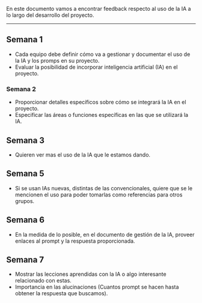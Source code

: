 En este documento vamos a encontrar feedback respecto al uso de la IA a lo largo del desarrollo del proyecto.
****
## Semana 1
+ Cada equipo debe definir cómo va a gestionar y documentar el uso de la IA y los promps en su proyecto.
+ Evaluar la posibilidad de incorporar inteligencia artificial (IA) en el proyecto.

### Semana 2
+ Proporcionar detalles específicos sobre cómo se integrará la IA en el proyecto.
+ Especificar las áreas o funciones específicas en las que se utilizará la IA.

## Semana 3 
+ Quieren ver mas el uso de la IA que le estamos dando.

## Semana 5
+ Si se usan IAs nuevas, distintas de las convencionales, quiere que se le mencionen el uso para poder tomarlas como referencias para otros grupos.

## Semana 6
+ En la medida de lo posible, en el documento de gestión de la IA, proveer enlaces al prompt y la respuesta proporcionada.

## Semana 7
+ Mostrar las lecciones aprendidas con la IA o algo interesante relacionado con estas.
+ Importancia en las alucinaciones (Cuantos prompt se hacen hasta obtener la respuesta que buscamos).
